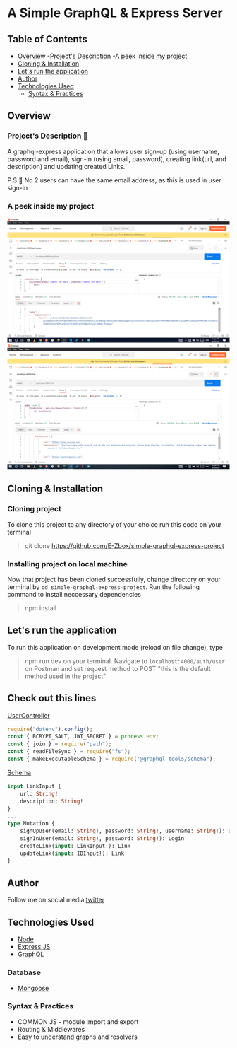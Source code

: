 # A Simple GraphQL & Express Server

## Table of Contents

-   [Overview](#overview) -[Project's Description](#project-description) -[A peek inside my project](#screenshot)
-   [Cloning & Installation](#cloning-installation)
-   [Let's run the application](#lets-run-the-application)
-   [Author](#author)
-   [Technologies Used](#technologies-used)
    -   [Syntax & Practices](#syntax--practices)

## Overview

### Project's Description 🧐

A graphql-express application that allows user sign-up (using username, password and email), sign-in (using email, password), creating link(url, and description) and updating created Links.

P.S 🥱
No 2 users can have the same email address, as this is used in user sign-in

### A peek inside my project

![user sign-in](./screenshots/sign-in.png)
![get first 2 links](./screenshots/getLinks.png)

## Cloning & Installation

### Cloning project

To clone this project to any directory of your choice run this code on your terminal

> git clone https://github.com/E-Zbox/simple-graphql-express-project

### Installing project on local machine

Now that project has been cloned successfully, change directory on your terminal by `cd simple-graphql-express-project`.
Run the following command to install neccessary dependencies

> npm install

## Let's run the application

To run this application on development mode (reload on file change), type

> npm run dev
> on your terminal. Navigate to `localhost:4000/auth/user` on Postman and set request method to POST "this is the default method used in the project"

## Check out this lines

[UserController](./controllers/UserController.js)

```javascript
require("dotenv").config();
const { BCRYPT_SALT, JWT_SECRET } = process.env;
const { join } = require("path");
const { readFileSync } = require("fs");
const { makeExecutableSchema } = require("@graphql-tools/schema");
```

[Schema](./schema.graphql)

```graphql
input LinkInput {
    url: String!
    description: String!
}
...
type Mutation {
    signUpUser(email: String!, password: String!, username: String!): User
    signInUser(email: String!, password: String!): Login
    createLink(input: LinkInput!): Link
    updateLink(input: IDInput!): Link
}
```

## Author

Follow me on social media [twitter](https://twitter.com/ceocodes)

## Technologies Used

-   [Node](https://nodejs.dev)
-   [Express JS](https://expressjs.com)
-   [GraphQL](https://graphql.org)

### Database

-   [Mongoose](https://mongoosejs.com/)

### Syntax & Practices

-   COMMON JS - module import and export
-   Routing & Middlewares
-   Easy to understand graphs and resolvers
